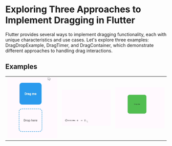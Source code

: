 # Exploring Three Approaches to Implement Dragging in Flutter

Flutter provides several ways to implement dragging functionality, each with unique characteristics and use cases. Let's explore three examples: DragDropExample, DragTimer, and DragContainer, which demonstrate different approaches to handling drag interactions.


## Examples

<div  style="text-align: center">
    <table>
        <tr>
            <td style="text-align: center">
                <a href="https://medium.com/@sivakarthikayan.cs/">
                    <img src="https://raw.githubusercontent.com/sivakarthikayan-cs/draggable_and_drag_target_in_flutter/master/assets/gif/drag_and_drop.gif" width="201"/>
                </a>
            </td>            
            <td style="text-align: center">
                <a href="https://medium.com/@sivakarthikayan.cs/">
                    <img src="https://github.com/sivakarthikayan-cs/draggable_and_drag_target_in_flutter/blob/master/assets/gif/drag_timer.gif?raw=true" width="200"/>
                </a>
            </td>
            <td style="text-align: center">
                <a href="https://medium.com/@sivakarthikayan.cs/">
                    <img src="https://github.com/sivakarthikayan-cs/draggable_and_drag_target_in_flutter/blob/master/assets/gif/drag_container.gif?raw=true" width="200" />
                </a>
            </td>
        </tr>
    </table>
</div>
